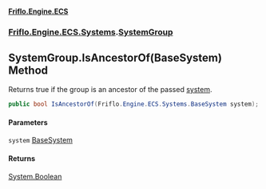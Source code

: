 #### [Friflo.Engine.ECS](index.md 'index')
### [Friflo.Engine.ECS.Systems](Friflo.Engine.ECS.Systems.md 'Friflo.Engine.ECS.Systems').[SystemGroup](SystemGroup.md 'Friflo.Engine.ECS.Systems.SystemGroup')

## SystemGroup.IsAncestorOf(BaseSystem) Method

Returns true if the group is an ancestor of the passed [system](SystemGroup.IsAncestorOf(BaseSystem).md#Friflo.Engine.ECS.Systems.SystemGroup.IsAncestorOf(Friflo.Engine.ECS.Systems.BaseSystem).system 'Friflo.Engine.ECS.Systems.SystemGroup.IsAncestorOf(Friflo.Engine.ECS.Systems.BaseSystem).system').

```csharp
public bool IsAncestorOf(Friflo.Engine.ECS.Systems.BaseSystem system);
```
#### Parameters

<a name='Friflo.Engine.ECS.Systems.SystemGroup.IsAncestorOf(Friflo.Engine.ECS.Systems.BaseSystem).system'></a>

`system` [BaseSystem](BaseSystem.md 'Friflo.Engine.ECS.Systems.BaseSystem')

#### Returns
[System.Boolean](https://docs.microsoft.com/en-us/dotnet/api/System.Boolean 'System.Boolean')